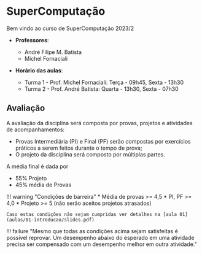 # SuperComputação

Bem vindo ao curso de SuperComputação 2023/2 

* **Professores**: 
    * André Filipe M. Batista
    * Michel Fornaciali

* **Horário das aulas**:
    * Turma 1 - Prof. Michel Fornaciali:  Terça - 09h45, Sexta - 13h30
     * Turma 2 - Prof. André Batista: Quarta - 13h30, Sexta - 07h30
    


## Avaliação

A avaliação da disciplina será composta por provas, projetos e atividades de acompanhamentos:

* Provas Intermediária (PI) e Final (PF) serão compostas por exercícios práticos a serem feitos durante o tempo de prova;
* O projeto da disciplina será composto por múltiplas partes. 
<!-- [Mais detalhes na página de projetos](projetos) -->

A média final é dada por 

* 55% Projeto
* 45% média de Provas

!!! warning "Condições de barreira"
    * Média de provas >= 4,5
    * PI, PF >= 4,0
    * Projeto >= 5 (não serão aceitos projetos atrasados)

    Caso estas condições não sejam cumpridas ver detalhes na [aula 01](aulas/01-introducao/slides.pdf)

!!! failure "Mesmo que todas as condições acima sejam satisfeitas é possível reprovar. Um desempenho abaixo do esperado em uma atividade precisa ser compensado com um desempenho melhor em outra atividade."
